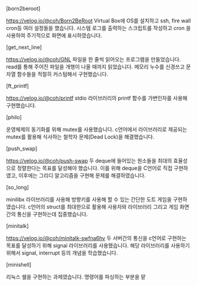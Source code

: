 [born2beroot]

https://velog.io/@coh/Born2BeRoot
Virtual Box에 OS를 설치하고 ssh, fire wall cron등 여러 설정들을 했습니다.
시스템 로그를 출력하는 스크립트를 작성하고 cron 을 사용하여 주기적으로 화면에 표시하였습니다.

[get_next_line]

https://velog.io/@coh/GNL
파일을 한 줄씩 읽어오는 프로그램을 만들었습니다. read를 통해 주어진 파일을 개행이 나올 때까지 읽었습니다. 메모리 누수를 신경쓰고 문자열 함수들을 적절히 커스텀해서 구현했습니다.

[ft_printf]

https://velog.io/@coh/printf
stdio 라이브러리의 printf 함수를 가변인자를 사용해 구현했습니다.

[philo]

운영체제의 동기화를 위해 mutex를 사용했습니다. c언어에서 라이브러리로 제공되는 mutex를 활용해 식사하는 철학자 문제(Dead Lock)을 해결했습니다. 

[push_swap]

https://velog.io/@coh/push-swap
두 deque에 들어있는 원소들을 최대의 효율성으로 정렬한다는 목표를 달성해야 했습니다. 이를 위해 deque을 C언어로 직접 구현하였고, 이후에는 그리디 알고리즘을 구현해 문제를 해결하였습니다.

[so_long]

minilibx 라이브러리를 사용해 방향키를 사용해 할 수 있는 간단한 도트 게임을 구현하였습니다. c언어의 struct를 최대한으로 활용해 사용자와 라이브러리 그리고 게임 화면간의 통신을 구현하는데 집중했습니다.

[minitalk]

https://velog.io/@coh/minitalk-swfna6hv
두 서버간의 통신을 c언어로 구현하는 목표를 달성하기 위해 signal 라이브러리를 사용했습니다. 해당 라이브러리를 사용하기 위해서 signal, interrupt 등의 개념을 학습했습니다.

[minishell]

리눅스 쉘을 구현하는 과제였습니다. 명령어를 파싱하는 부분을 맡


